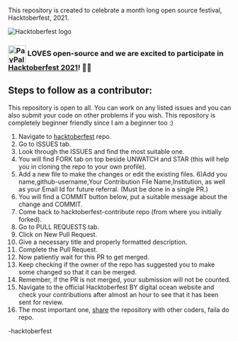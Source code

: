 This repository is created to celebrate a month long open source festival, Hacktoberfest, 2021.

![Hacktoberfest logo](https://hacktoberfest.digitalocean.com/_nuxt/img/logo-hacktoberfest-full.f42e3b1.svg)

### <img src="https://dwglogo.com/wp-content/uploads/2016/08/PayPal_Logo_Icon.png" height="40px" alt="PayPal" align="center"> LOVES open-source and we are excited to participate in [Hacktoberfest 2021](https://hacktoberfest.digitalocean.com/)! 🎉🎉

## Steps to follow as a contributor:

This repository is open to all. You can work on any listed issues and you can also submit your code on other problems if you wish. This repository is completely beginner friendly since I am a beginner too :)

1) Navigate to [hacktoberfest](https://github.com/0anubhav0/hacktoberfest) repo.
2) Go to ISSUES tab.
3) Look through the ISSUES and find the most suitable one.
4) You will find FORK tab on top beside UNWATCH and STAR (this will help you in cloning the repo to your own profile).
5) Add a new file to make the changes or edit the existing files.
6)Add you name,github-username,Your Contribution File Name,Institution, as well as your Email Id for future referral. (Must be done in a single PR.)
7) You will find a COMMIT button below, put a suitable message about the change and COMMIT.
8) Come back to hacktoberfest-contribute repo (from where you initially forked).
9) Go to PULL REQUESTS tab.
10) Click on New Pull Request.
11) Give a necessary title and properly formatted description.
12) Complete the Pull Request.
13) Now patiently wait for this PR to get merged.
14) Keep checking if the owner of the repo has suggested you to make some changed so that it can be merged.
15) Remember, if the PR is not merged, your submission will not be counted.
16) Navigate to the official Hacktoberfest BY digital ocean website and check your contributions after almost an hour to see that it has been sent for review.
17) The most important one, [share](https://github.com/0anubhav0/hacktoberfest) the repository with other coders, faila do repo.

-hacktoberfest
